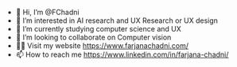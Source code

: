 - 👋 Hi, I’m @FChadni
- 👀 I’m interested in AI research and UX Research or UX design
- 🌱 I’m currently studying computer science and UX
- 💞️ I’m looking to collaborate on Computer vision
- 👩‍💻 Visit my website https://www.farjanachadni.com/
- 📫 How to reach me https://www.linkedin.com/in/farjana-chadni/

<!---
FChadni/FChadni is a ✨ special ✨ repository because its `README.md` (this file) appears on your GitHub profile.
You can click the Preview link to take a look at your changes.
--->
